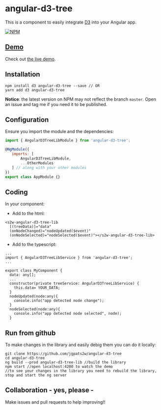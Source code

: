 # angular-d3-tree

This is a component to easily integrate [D3](https://d3js.org/) into your Angular app.

[![NPM](https://nodei.co/npm/angular-d3-tree.png?downloads=true&stars=true)](https://nodei.co/npm/angular-d3-tree/)

## [Demo](https://angular-d3-tree.stackblitz.io)

Check out [the live demo](https://angular-d3-tree.stackblitz.io).


## Installation

    npm install d3 angular-d3-tree --save // OR
    yarn add d3 angular-d3-tree

**Notice**: the latest version on NPM may not reflect the branch `master`. Open an issue and tag me if you need it to be published.


## Configuration

Ensure you import the module and the dependencies:

```javascript
import { AngularD3TreeLibModule } from 'angular-d3-tree';

@NgModule({
   imports: [
       AngularD3TreeLibModule,
       ...OtherModules
   ] // along with your other modules
})
export class AppModule {}
```
## Coding

In your component:  
 + Add to the html:
```
<s2w-angular-d3-tree-lib
  [(treeData)]="data"
  (onNodeChanged)="nodeUpdated($event)"
  (onNodeSelected)="nodeSelected($event)"></s2w-angular-d3-tree-lib>
```

 + Add to the typescript:
 ```
 ...
 import { AngularD3TreeLibService } from 'angular-d3-tree';
 ...

 export class MyComponent {
   data: any[];
   ...
   constructor(private treeService: AngularD3TreeLibService) {
     this.data= YOUR_DATA;
   }
   nodeUpdated(node:any){
     console.info("app detected node change");
   }
   nodeSelected(node:any){
     console.info("app detected node selected", node);
   }
 ```


## Run from github

To make changes in the library and easily debig them you can do it locally:

```
git clone https://github.com/jgpats2w/angular-d3-tree
cd angular-d3-tree
ng build --prod angular-d3-tree-lib //build the library
npm start //open localhost:4200 to watch the demo
//to see your changes in the library you need to rebuild the library, stop and start the ng server
```
## Collaboration - yes, please -

Make issues and pull requests to help improving!!
